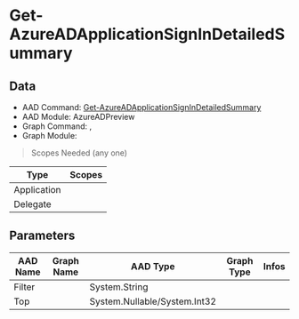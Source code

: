# Get-AzureADApplicationSignInDetailedSummary

> 

## Data

+ AAD Command: [Get-AzureADApplicationSignInDetailedSummary](https://docs.microsoft.com/en-us/powershell/module/AzureADPreview/Get-AzureADApplicationSignInDetailedSummary)
+ AAD Module: AzureADPreview
+ Graph Command: [](), []()
+ Graph Module: 

> Scopes Needed (any one)

|Type|Scopes|
|---|---|
|Application||
|Delegate||

## Parameters

|AAD Name|Graph Name|AAD Type|Graph Type|Infos|
|---|---|---|---|---|
|Filter||System.String|||
|Top||System.Nullable/System.Int32|||

